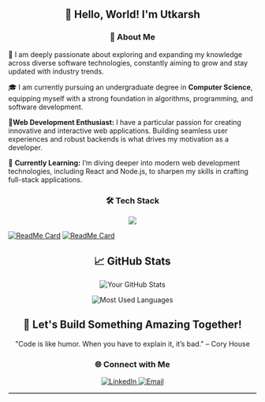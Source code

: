 <h2 align="center">
  👋 Hello, World! I'm Utkarsh
</h2>

<h3 align="center"> 🚀 About Me</h3>
<p>👀 I am deeply passionate about exploring and expanding my knowledge across diverse software technologies, constantly aiming to grow and stay updated with industry trends.</p>
<p>🎓 I am currently pursuing an undergraduate degree in <strong>Computer Science</strong>, equipping myself with a strong foundation in algorithms, programming, and software development.    </p>
<p>🌟<strong>Web Development Enthusiast:</strong> I have a particular passion for creating innovative and interactive web applications. Building seamless user experiences and robust       backends is what drives my motivation as a developer. </p>
<p>🌱 <strong>Currently Learning:</strong> I’m diving deeper into modern web development technologies, including React and Node.js, to sharpen my skills in crafting full-stack applications. </p>


<h3 align="center"> 🛠️ Tech Stack  </h3>

 <p align="center">
  <img src="https://skillicons.dev/icons?i=java,html,css,js,react,nodejs,expressjs,mongodb,mysql,firebase,appwrite,tailwind,docker,postman,reactnative" />
</p>

[![ReadMe Card](https://github-readme-stats.vercel.app/api/pin/?username=utkxrsh13&repo=techNova-Static&theme=tokyonight)](https://github.com/utkxrsh13/techNova-Static)
[![ReadMe Card](https://github-readme-stats.vercel.app/api/pin/?username=utkxrsh13&repo=Text_to_Image&theme=tokyonight)](https://github.com/utkxrsh13/Text_to_Image)


<h2 align="center">📈 GitHub Stats</h2>
<p align="center">
  <img src="https://github-readme-stats.vercel.app/api?username=utkxrsh13&show_icons=true&hide_title=true&count_private=true&theme=tokyonight&layout=compact&hide=stars" alt="Your GitHub Stats"/>
</p>

<p align="center">
  <img src="https://github-readme-stats.vercel.app/api/top-langs/?username=utkxrsh13&layout=compact&theme=tokyonight" alt="Most Used Languages"/>
</p>



<h2 align="center"> 🚀 Let's Build Something Amazing Together!</h2>
<p align="center">"Code is like humor. When you have to explain it, it’s bad." – Cory House</p>

<h3 align="center">🌐 Connect with Me </h3>

<p align="center">
  <a href="https://linkedin.com/in/utkxrsh13" target="_blank">
    <img src="https://img.shields.io/badge/LinkedIn-blue?style=flat-square&logo=linkedin&logoColor=white" alt="LinkedIn"/>
  </a>
  <a href="mailto:utkarsht0813@gmail.com" target="_blank">
    <img src="https://img.shields.io/badge/Email-red?style=flat-square&logo=gmail&logoColor=white" alt="Email"/>
  </a>  
</p>
<hr style="border: 1px solid #ccc;">

<!--
**utkxrsh13/utkxrsh13** is a ✨ _special_ ✨ repository because its `README.md` (this file) appears on your GitHub profile.

Here are some ideas to get you started:

- 🔭 I’m currently working on ...
- 🌱 I’m currently learning ...
- 👯 I’m looking to collaborate on ...
- 🤔 I’m looking for help with ...
- 💬 Ask me about ...
- 📫 How to reach me: ...
- 😄 Pronouns: ...
- ⚡ Fun fact: ...
-->
